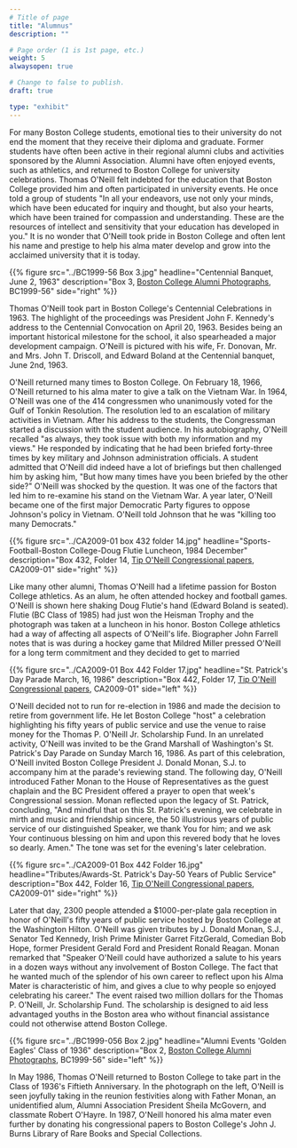 ```yaml
---
# Title of page
title: "Alumnus"
description: ""

# Page order (1 is 1st page, etc.)
weight: 5
alwaysopen: true

# Change to false to publish.
draft: true

type: "exhibit"
---
```


For many Boston College students, emotional ties to their university do not end the moment that they receive their diploma and graduate. Former students have often been active in their regional alumni clubs and activities sponsored by the Alumni Association. Alumni have often enjoyed events, such as athletics, and returned to Boston College for university celebrations. Thomas O'Neill felt indebted for the education that Boston College provided him and often participated in university events. He once told a group of students "In all your endeavors, use not only your minds, which have been educated for inquiry and thought, but also your hearts, which have been trained for compassion and understanding. These are the resources of intellect and sensitivity that your education has developed in you." It is no wonder that O'Neill took pride in Boston College and often lent his name and prestige to help his alma mater develop and grow into the acclaimed university that it is today.

{{% figure src="../BC1999-56 Box 3.jpg"
           headline="Centennial Banquet, June 2, 1963" 
           description="Box 3, [Boston College Alumni Photographs](https://bc-primo.hosted.exlibrisgroup.com/permalink/f/l6ucgu/ALMA-BC21427600420001021), BC1999-56" 
           side="right" %}}

Thomas O'Neill took part in Boston College's Centennial Celebrations in 1963. The highlight of the proceedings was President John F. Kennedy's address to the Centennial Convocation on April 20, 1963. Besides being an important historical milestone for the school, it also spearheaded a major development campaign. O'Neill is pictured with his wife, Fr. Donovan, Mr. and Mrs. John T. Driscoll, and Edward Boland at the Centennial banquet, June 2nd, 1963.

O'Neill returned many times to Boston College. On February 18, 1966, O'Neill returned to his alma mater to give a talk on the Vietnam War.  In 1964, O'Neill was one of the 414 congressmen who unanimously voted for the Gulf of Tonkin Resolution. The resolution led to an escalation of military activities in Vietnam. After his address to the students, the Congressman started a discussion with the student audience. In his autobiography, O'Neill recalled "as always, they took issue with both my information and my views." He responded by indicating that he had been briefed forty-three times by key military and Johnson administration officials. A student admitted that O'Neill did indeed have a lot of briefings but then challenged him by asking him, "But how many times have you been briefed by the other side?" O'Neill was shocked by the question. It was one of the factors that led him to re-examine his stand on the Vietnam War. A year later, O'Neill became one of the first major Democratic Party figures to oppose Johnson's policy in Vietnam. O'Neill told Johnson that he was "killing too many Democrats."

{{% figure src="../CA2009-01 box 432 folder 14.jpg"
           headline="Sports-Football-Boston College-Doug Flutie Luncheon, 1984 December" 
           description="Box 432, Folder 14, [Tip O'Neill Congressional papers](https://bc-primo.hosted.exlibrisgroup.com/permalink/f/l6ucgu/ALMA-BC21339013100001021), CA2009-01" side="right" %}}

Like many other alumni, Thomas O'Neill had a lifetime passion for Boston College athletics. As an alum, he often attended hockey and football games. O'Neill is shown here shaking Doug Flutie's hand (Edward Boland is seated). Flutie (BC Class of 1985) had just won the Heisman Trophy and the photograph was taken at a luncheon in his honor. Boston College athletics had a way of affecting all aspects of O'Neill's life. Biographer John Farrell notes that is was during a hockey game that Mildred Miller pressed O'Neill for a long term commitment and they decided to get to married

{{% figure src="../CA2009-01 Box 442 Folder 17.jpg"
           headline="St. Patrick's Day Parade March, 16, 1986" 
           description="Box 442, Folder 17, [Tip O'Neill Congressional papers](https://bc-primo.hosted.exlibrisgroup.com/permalink/f/l6ucgu/ALMA-BC21339013100001021), CA2009-01" side="left" %}}

O'Neill decided not to run for re-election in 1986 and made the decision to retire from government life. He let Boston College "host" a celebration highlighting his fifty years of public service and use the venue to raise money for the Thomas P. O'Neill Jr. Scholarship Fund. In an unrelated activity, O'Neill was invited to be the Grand Marshall of Washington's St. Patrick's Day Parade on Sunday March 16, 1986. As part of this celebration, O'Neill invited Boston College President J. Donald Monan, S.J. to accompany him at the parade's reviewing stand. The following day, O'Neill introduced Father Monan to the House of Representatives as the guest chaplain and the BC President offered a prayer to open that week's Congressional session. Monan reflected upon the legacy of St. Patrick, concluding, "And mindful that on this St. Patrick's evening, we celebrate in mirth and music and friendship sincere, the 50 illustrious years of public service of our distinguished Speaker, we thank You for him; and we ask Your continuous blessing on him and upon this revered body that he loves so dearly. Amen." The tone was set for the evening's later celebration.

{{% figure src="../CA2009-01 Box 442 Folder 16.jpg"
           headline="Tributes/Awards-St. Patrick's Day-50 Years of Public Service" 
           description="Box 442, Folder 16, [Tip O'Neill Congressional papers](https://bc-primo.hosted.exlibrisgroup.com/permalink/f/l6ucgu/ALMA-BC21339013100001021), CA2009-01" side="right" %}}

Later that day, 2300 people attended a $1000-per-plate gala reception in honor of O'Neill's fifty years of public service hosted by Boston College at the Washington Hilton. O'Neill was given tributes by J. Donald Monan, S.J., Senator Ted Kennedy, Irish Prime Minister Garret FitzGerald, Comedian Bob Hope, former President Gerald Ford and President Ronald Reagan. Monan remarked that "Speaker O'Neill could have authorized a salute to his years in a dozen ways without any involvement of Boston College. The fact that he wanted much of the splendor of his own career to reflect upon his Alma Mater is characteristic of him, and gives a clue to why people so enjoyed celebrating his career." The event raised two million dollars for the Thomas P. O'Neill, Jr. Scholarship Fund. The scholarship is designed to aid less advantaged youths in the Boston area who without financial assistance could not otherwise attend Boston College.

{{% figure src="../BC1999-056 Box 2.jpg"
           headline="Alumni Events 'Golden Eagles' Class of 1936" 
           description="Box 2, [Boston College Alumni Photographs](https://bc-primo.hosted.exlibrisgroup.com/permalink/f/l6ucgu/ALMA-BC21427600420001021), BC1999-56" 
           side="left" %}}

In May 1986, Thomas O'Neill returned to Boston College to take part in the Class of 1936's Fiftieth Anniversary. In the photograph on the left, O'Neill is seen joyfully taking in the reunion festivities along with Father Monan, an unidentified alum, Alumni Association President Sheila McGovern, and classmate Robert O'Hayre. In 1987, O'Neill honored his alma mater even further by donating his congressional papers to Boston College's John J. Burns Library of Rare Books and Special Collections.

